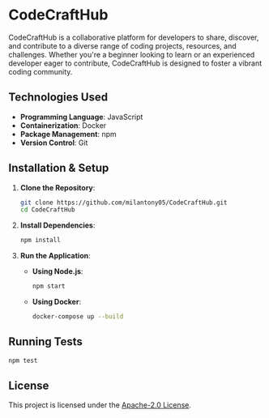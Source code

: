 # CodeCraftHub

CodeCraftHub is a collaborative platform for developers to share, discover, and contribute to a diverse range of coding projects, resources, and challenges. Whether you're a beginner looking to learn or an experienced developer eager to contribute, CodeCraftHub is designed to foster a vibrant coding community.

## Technologies Used

- **Programming Language**: JavaScript
- **Containerization**: Docker
- **Package Management**: npm
- **Version Control**: Git

## Installation & Setup

1. **Clone the Repository**:
   ```bash
   git clone https://github.com/milantony05/CodeCraftHub.git
   cd CodeCraftHub
   ```

2. **Install Dependencies**:
   ```bash
   npm install
   ```

3. **Run the Application**:
   - **Using Node.js**:
     ```bash
     npm start
     ```

   - **Using Docker**:
     ```bash
     docker-compose up --build
     ```

## Running Tests

```bash
npm test
```

## License

This project is licensed under the [Apache-2.0 License](LICENSE).
